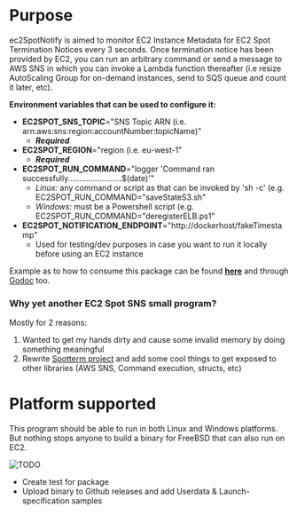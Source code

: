 # Purpose

ec2SpotNotify is aimed to monitor EC2 Instance Metadata for EC2 Spot Termination Notices every 3 seconds. Once termination notice has been provided by EC2, you can run an arbitrary command or send a message to AWS SNS in which you can invoke a Lambda function thereafter (i.e resize AutoScaling Group for on-demand instances, send to SQS queue and count it later, etc).

**Environment variables that can be used to configure it:**

* **EC2SPOT_SNS_TOPIC**="SNS Topic ARN (i.e. arn:aws:sns:region:accountNumber:topicName)"
    * ***Required***
* **EC2SPOT_REGION**="region (i.e. eu-west-1"
    * ***Required***
* **EC2SPOT_RUN_COMMAND**="logger 'Command ran successfully........................$(date)'" 
    * *Linux:* any command or script as that can be invoked by 'sh -c' (e.g. EC2SPOT_RUN_COMMAND="saveStateS3.sh"
    * *Windows:* must be a Powershell script (e.g. EC2SPOT_RUN_COMMAND="deregisterELB.ps1"
* **EC2SPOT_NOTIFICATION_ENDPOINT**="http://dockerhost/fakeTimestamp"
    * Used for testing/dev purposes in case you want to run it locally before using an EC2 instance

Example as to how to consume this package can be found **[here](https://github.com/heitorlessa/ec2SpotNotify/blob/master/example/main.go)** and through [Godoc](https://godoc.org/github.com/heitorlessa/ec2SpotNotify) too.

### Why yet another EC2 Spot SNS small program?

Mostly for 2 reasons:

1. Wanted to get my hands dirty and cause some invalid memory by doing something meaningful
2. Rewrite [Spotterm project](https://github.com/rlmcpherson/spoterm) and add some cool things to get exposed to other libraries (AWS SNS, Command execution, structs, etc)

# Platform supported

This program should be able to run in both Linux and Windows platforms. But nothing stops anyone to build a binary for FreeBSD that can also run on EC2. 


![TODO](https://img.shields.io/badge/pending-actions-orange.svg)
* Create test for package
* Upload binary to Github releases and add Userdata & Launch-specification samples
